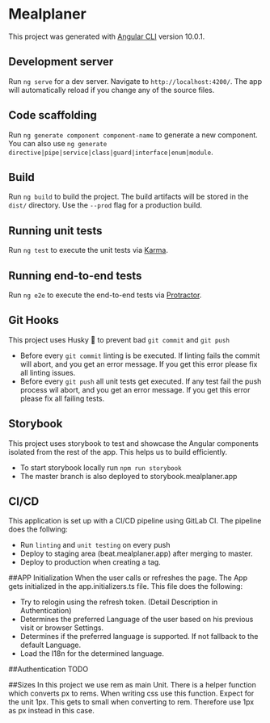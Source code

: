 # Mealplaner

This project was generated with [Angular CLI](https://github.com/angular/angular-cli) version 10.0.1.

## Development server

Run `ng serve` for a dev server. Navigate to `http://localhost:4200/`. The app will automatically reload if you change any of the source files.

## Code scaffolding

Run `ng generate component component-name` to generate a new component. You can also use `ng generate directive|pipe|service|class|guard|interface|enum|module`.

## Build

Run `ng build` to build the project. The build artifacts will be stored in the `dist/` directory. Use the `--prod` flag for a production build.

## Running unit tests

Run `ng test` to execute the unit tests via [Karma](https://karma-runner.github.io).

## Running end-to-end tests

Run `ng e2e` to execute the end-to-end tests via [Protractor](http://www.protractortest.org/).

## Git Hooks
This project uses Husky 🐶 to prevent bad `git commit` and `git push` 
* Before every `git commit` linting is be executed. If linting fails the commit will abort, and you get an error message. If you get this error please fix all linting issues.
* Before every `git push` all unit tests get executed. If any test fail the push process wil abort, and you get an error message. If you get this error please fix all failing tests.

## Storybook
This project uses storybook to test and showcase the Angular components isolated from the rest of the app. This helps us to build efficiently. 
* To start storybook locally run `npm run storybook`
* The master branch is also deployed to storybook.mealplaner.app

## CI/CD

This application is set up with a CI/CD pipeline using GitLab CI. The pipeline does the follwing:
* Run `linting` and `unit testing` on every push 
* Deploy to staging area (beat.mealplaner.app) after merging to master.
* Deploy to production when creating a tag. 

##APP Initialization
When the user calls or refreshes the page. The App gets initialized in the app.initializers.ts file. This file does the following:
* Try to relogin using the refresh token. (Detail Description in Authentication)
* Determines the preferred Language of the user based on his previous visit or browser Settings.
* Determines if the preferred language is supported. If not fallback to the default Language.
* Load the I18n for the determined language.

##Authentication
TODO


##Sizes
In this project we use rem as main Unit. 
There is a helper function which converts px to rems.
When writing css use this function.
Expect for the unit 1px. This gets to small when converting to rem. Therefore use 1px as px instead in this case.
